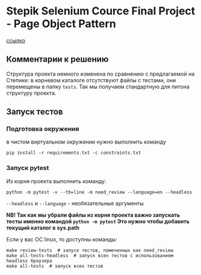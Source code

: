 # Stepik Selenium Cource Final Project - Page Object Pattern

[ссылко](https://stepik.org/lesson/238819/)

## Комментарии к решению

Структура проекта немного изменена по сравнению с предлагаемой на Степике:
в корневом каталоге отсутствуют файлы с тестами, они перемещены в папку `tests`.
Так мы получаем стандартную для питона структуру проекта.

## Запуск тестов

### Подготовка окружения
в чистом виртуальном окружении нужно выполнить команду
```
pip install -r requirements.txt -c constraints.txt
```

### Запуск pytest

Из корня проекта выполнить команду:

```
python -m pytest -v --tb=line -m need_review --language=en --headless
```

`--headless` и `--language` - необязательные аргументы

**NB! Так как мы убрали файлы из корня проекта
важно запускать тесты именно командой `python -m pytest`
Это нужно чтобы добавить текущий каталог в sys.path**


Если у вас ОС linux, то доступны команды:

```
make review-tests  # запуск тестов, помеченных как need_review
make all-tests-headless  # запуск всех тестов с использованием headless браузера
make all-tests  # запуск всех тестов
```

